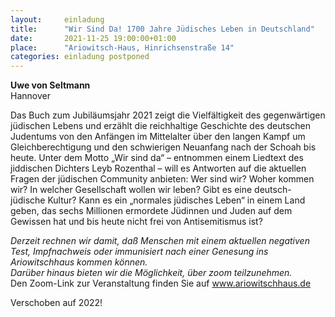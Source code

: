 ```yaml
---
layout:     einladung
title:      "Wir Sind Da! 1700 Jahre Jüdisches Leben in Deutschland"
date:       2021-11-25 19:00:00+01:00
place:      "Ariowitsch-Haus, Hinrichsenstraße 14"
categories: einladung postponed
---
```


**Uwe von Seltmann**
<br>
Hannover

Das Buch zum Jubiläumsjahr 2021 zeigt die Vielfältigkeit des gegenwärtigen jüdischen Lebens und erzählt die reichhaltige Geschichte des deutschen Judentums von den Anfängen im Mittelalter über den langen Kampf um Gleichberechtigung und den schwierigen Neuanfang nach der Schoah bis heute. Unter dem Motto „Wir sind da“ – entnommen einem Liedtext des jiddischen Dichters Leyb Rozenthal – will es Antworten auf die aktuellen Fragen der jüdischen Community anbieten: Wer sind wir? Woher kommen wir? In welcher Gesellschaft wollen wir leben? Gibt es eine deutsch-jüdische Kultur? Kann es ein „normales jüdisches Leben“ in einem Land geben, das sechs Millionen ermordete Jüdinnen und Juden auf dem Gewissen hat und bis heute nicht frei von Antisemitismus ist?

*Derzeit rechnen wir damit, daß Menschen mit einem aktuellen negativen Test, Impfnachweis oder immunisiert nach einer Genesung ins Ariowitschhaus kommen können.*
<br>
*Darüber hinaus bieten wir die Möglichkeit, über zoom teilzunehmen.*
<br>
Den Zoom-Link zur Veranstaltung finden Sie auf www.ariowitschhaus.de

Verschoben auf 2022!
